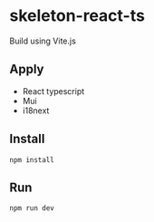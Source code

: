 # skeleton-react-ts

Build using Vite.js

## Apply

- React typescript
- Mui
- i18next

## Install
``npm install``

## Run
`` npm run dev ``
